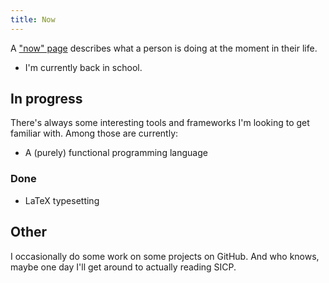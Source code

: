 ```yaml
---
title: Now
---
```


A ["now" page](https://nownownow.com/about) describes what a person is doing at the moment in their life.

- I'm currently back in school.

## In progress

There's always some interesting tools and frameworks I'm looking to get familiar with. Among those are currently:

- A (purely) functional programming language

### Done

- LaTeX typesetting

## Other

I occasionally do some work on some projects on GitHub. And who knows, maybe one day I'll get around to actually reading SICP.
